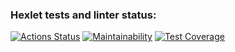 ### Hexlet tests and linter status:
[![Actions Status](https://github.com/antonlipilin/frontend-project-lvl3/workflows/hexlet-check/badge.svg)](https://github.com/antonlipilin/frontend-project-lvl3/actions)
[![Maintainability](https://api.codeclimate.com/v1/badges/047a5ba701fd7f60060a/maintainability)](https://codeclimate.com/github/antonlipilin/frontend-project-lvl3/maintainability)
[![Test Coverage](https://api.codeclimate.com/v1/badges/047a5ba701fd7f60060a/test_coverage)](https://codeclimate.com/github/antonlipilin/frontend-project-lvl3/test_coverage)
